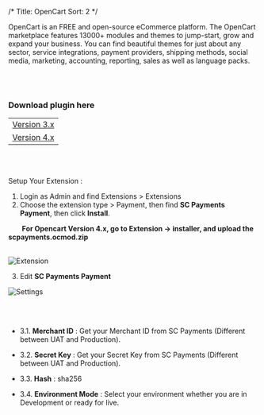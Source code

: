 /*
Title: OpenCart
Sort: 2
*/


OpenCart is an FREE and open-source eCommerce platform. The OpenCart marketplace features 13000+ modules and themes to jump-start, grow and expand your business. You can find beautiful themes for just about any sector, service integrations, payment providers, shipping methods, social media, marketing, accounting, reporting, sales as well as language packs.

<br /><br />

### Download plugin here


<table>
<tr>
    <td> <a href="https://github.com/Alpha-Fintech/Plugin.Opencart3" target="_blank">Version 3.x</a></td>
</tr>
<tr>
<td> <a href="https://github.com/Alpha-Fintech/Plugin.Opencart4.-" target="_blank">Version 4.x</a></td>
</tr>
</table>

<br /><br />

Setup Your Extension :
1. Login as Admin and find Extensions > Extensions
2. Choose the extension type > Payment, then find **SC Payments Payment**, then click **Install**.

&nbsp;&nbsp;&nbsp;&nbsp;&nbsp;&nbsp;&nbsp;**For Opencart Version 4.x, go to Extension -> installer, and upload the scpayments.ocmod.zip**

<br />

<img src="https://devdocs.scpayments.com.my/images/OpenCart/Extension.png" alt="Extension" />

<br />

3. Edit **SC Payments Payment**

<img src="https://devdocs.scpayments.com.my/images/OpenCart/Settings.png" alt="Settings" />

<br /><br />

- 3.1. **Merchant ID** : Get your Merchant ID from SC Payments (Different between UAT and Production).

- 3.2. **Secret Key** : Get your Secret Key from SC Payments (Different between UAT and Production).

- 3.3. **Hash** : sha256

- 3.4. **Environment Mode** : Select your environment whether you are in Development or ready for live.
